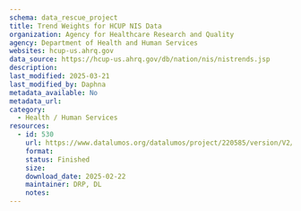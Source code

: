 ```yaml
---
schema: data_rescue_project 
title: Trend Weights for HCUP NIS Data
organization: Agency for Healthcare Research and Quality
agency: Department of Health and Human Services
websites: hcup-us.ahrq.gov
data_source: https://hcup-us.ahrq.gov/db/nation/nis/nistrends.jsp
description: 
last_modified: 2025-03-21
last_modified_by: Daphna
metadata_available: No
metadata_url: 
category:
  - Health / Human Services
resources:
  - id: 530
    url: https://www.datalumos.org/datalumos/project/220585/version/V2/view
    format: 
    status: Finished
    size: 
    download_date: 2025-02-22
    maintainer: DRP, DL
    notes: 
---
```

